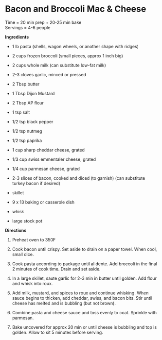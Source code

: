 Bacon and Broccoli Mac & Cheese 
=====

Time = 20 min prep +  20-25 min bake \
Servings = 4-6 people 

**Ingredients**

-  1 lb pasta (shells, wagon wheels, or another shape with ridges)
-  2 cups frozen broccoli (small pieces, approx 1 inch big)
-  2 cups whole milk (can substitute low-fat milk)
-  2-3 cloves garlic, minced or pressed
-  2 Tbsp butter
-  1 Tbsp Dijon Mustard
-  2 Tbsp AP flour
-  1 tsp salt
-  1/2 tsp black pepper
-  1/2 tsp nutmeg
-  1/2 tsp paprika
-  1 cup sharp cheddar cheese, grated
-  1/3 cup swiss emmentaler cheese, grated 
-  1/4 cup parmesan cheese, grated
-  2-3 slices of bacon, cooked and diced (to garnish) (can substitute turkey bacon if desired)

- skillet
- 9 x 13 baking or casserole dish
- whisk
- large stock pot

**Directions**

1. Preheat oven to 350F

2. Cook bacon until crispy. Set aside to drain on a paper towel. When cool, small dice. 

3. Cook pasta according to package until al dente. Add broccoli in the final 2 minutes of cook time. Drain and set aside.

4. In a large skillet, saute garlic for 2-3 min in butter until golden. Add flour and whisk into roux. 

5. Add milk, mustard, and spices to roux and continue whisking. When sauce begins to thicken, add cheddar, swiss, and bacon bits. Stir until cheese has melted and is bubbling (but not brown). 

6. Combine pasta and cheese sauce and toss evenly to coat. Sprinkle with parmesan. 

7. Bake uncovered for approx 20 min or until cheese is bubbling and top is golden. Allow to sit 5 minutes before serving. 
